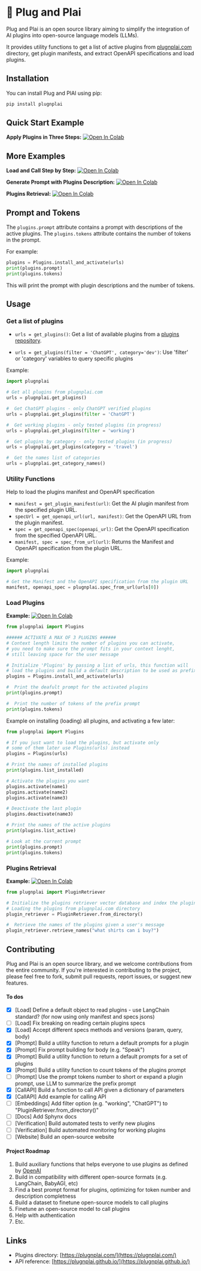 # 🎸 Plug and Plai

Plug and Plai is an open source library aiming to simplify the integration of AI plugins into open-source language models (LLMs).

It provides utility functions to get a list of active plugins from [plugnplai.com](https://plugnplai.com/) directory, get plugin manifests, and extract OpenAPI specifications and load plugins.

## Installation

You can install Plug and PlAI using pip:

```python
pip install plugnplai
```

## Quick Start Example

**Apply Plugins in Three Steps:** [![Open In Colab](https://colab.research.google.com/assets/colab-badge.svg)](https://colab.research.google.com/github/edreisMD/plugnplai/blob/main/examples/apply_plugins_three_steps.ipynb)


## More Examples

**Load and Call Step by Step:** [![Open In Colab](https://colab.research.google.com/assets/colab-badge.svg)](https://colab.research.google.com/github/edreisMD/plugnplai/blob/main/examples/plugins_step_by_step.ipynb)

**Generate Prompt with Plugins Description:** [![Open In Colab](https://colab.research.google.com/assets/colab-badge.svg)](https://colab.research.google.com/github/edreisMD/plugnplai/blob/main/examples/create_prompt_plugins.ipynb)

**Plugins Retrieval:** [![Open In Colab](https://colab.research.google.com/assets/colab-badge.svg)](https://colab.research.google.com/github/edreisMD/plugnplai/blob/main/examples/plugin_retriever_with_langchain_agent.ipynb)


## Prompt and Tokens

The `plugins.prompt` attribute contains a prompt with descriptions of the active plugins.
The `plugins.tokens` attribute contains the number of tokens in the prompt.

For example:
```python
plugins = Plugins.install_and_activate(urls)
print(plugins.prompt)
print(plugins.tokens)
```

This will print the prompt with plugin descriptions and the number of tokens.

## Usage

### Get a list of plugins

- `urls = get_plugins()`: Get a list of available plugins from a [plugins repository](https://www.plugplai.com/).

- `urls = get_plugins(filter = 'ChatGPT', category='dev')`: Use 'filter' or 'category' variables to query specific plugins

Example:

```python
import plugnplai

# Get all plugins from plugnplai.com
urls = plugnplai.get_plugins()

#  Get ChatGPT plugins - only ChatGPT verified plugins
urls = plugnplai.get_plugins(filter = 'ChatGPT')

#  Get working plugins - only tested plugins (in progress)
urls = plugnplai.get_plugins(filter = 'working')

#  Get plugins by category - only tested plugins (in progress)
urls = plugnplai.get_plugins(category = 'travel')

#  Get the names list of categories
urls = plugnplai.get_category_names()
```

### Utility Functions

Help to load the plugins manifest and OpenAPI specification

- `manifest = get_plugin_manifest(url)`: Get the AI plugin manifest from the specified plugin URL.
- `specUrl = get_openapi_url(url, manifest)`: Get the OpenAPI URL from the plugin manifest.
- `spec = get_openapi_spec(openapi_url)`: Get the OpenAPI specification from the specified OpenAPI URL.
- `manifest, spec = spec_from_url(url)`: Returns the Manifest and OpenAPI specification from the plugin URL.

Example:

```python
import plugnplai

# Get the Manifest and the OpenAPI specification from the plugin URL
manifest, openapi_spec = plugnplai.spec_from_url(urls[0])
```

### Load Plugins
**Example:** [![Open In Colab](https://colab.research.google.com/assets/colab-badge.svg)](https://colab.research.google.com/github/edreisMD/plugnplai/blob/main/examples/plugins_step_by_step.ipynb)

```python
from plugnplai import Plugins

###### ACTIVATE A MAX OF 3 PLUGINS ######
# Context length limits the number of plugins you can activate,
# you need to make sure the prompt fits in your context lenght,
# still leaving space for the user message

# Initialize 'Plugins' by passing a list of urls, this function will
# load the plugins and build a default description to be used as prefix prompt
plugins = Plugins.install_and_activate(urls)

#  Print the deafult prompt for the activated plugins
print(plugins.prompt)

#  Print the number of tokens of the prefix prompt
print(plugins.tokens)
```

Example on installing (loading) all plugins, and activating a few later:

```python
from plugnplai import Plugins

# If you just want to load the plugins, but activate only
# some of them later use Plugins(urls) instead
plugins = Plugins(urls)

# Print the names of installed plugins
print(plugins.list_installed)

# Activate the plugins you want
plugins.activate(name1)
plugins.activate(name2)
plugins.activate(name3)

# Deactivate the last plugin
plugins.deactivate(name3)

# Print the names of the active plugins
print(plugins.list_active)

# Look at the current prompt
print(plugins.prompt)
print(plugins.tokens)
```

### Plugins Retrieval
**Example:** [![Open In Colab](https://colab.research.google.com/assets/colab-badge.svg)](https://colab.research.google.com/github/edreisMD/plugnplai/blob/main/examples/plugin_retriever_with_langchain_agent.ipynb)


```python
from plugnplai import PluginRetriever

# Initialize the plugins retriever vector database and index the plugins descriptions.
# Loading the plugins from plugnplai.com directory
plugin_retriever = PluginRetriever.from_directory()

#  Retrieve the names of the plugins given a user's message
plugin_retriever.retrieve_names("what shirts can i buy?")
```


## Contributing

Plug and Plai is an open source library, and we welcome contributions from the entire community. If you're interested in contributing to the project, please feel free to fork, submit pull requests, report issues, or suggest new features.

#### To dos
- [x] [Load] Define a default object to read plugins - use LangChain standard? (for now using only manifest and specs jsons)  
- [ ] [Load] Fix breaking on reading certain plugins specs  
- [x] [Load] Accept different specs methods and versions (param, query, body)  
- [x] [Prompt] Build a utility function to return a default prompts for a plugin  
- [x] [Prompt] Fix prompt building for body (e.g. "Speak")   
- [x] [Prompt] Build a utility function to return a default prompts for a set of plugins  
- [x] [Prompt] Build a utility function to count tokens of the plugins prompt  
- [ ] [Prompt] Use the prompt tokens number to short or expand a plugin prompt, use LLM to summarize the prefix prompt  
- [x] [CallAPI] Build a function to call API given a dictionary of parameters  
- [x] [CallAPI] Add example for calling API  
- [ ] [Embeddings] Add filter option (e.g. "working", "ChatGPT") to "PluginRetriever.from_directory()"  
- [ ] [Docs] Add Sphynx docs  
- [ ] [Verification] Build automated tests to verify new plugins  
- [ ] [Verification] Build automated monitoring for working plugins  
- [ ] [Website] Build an open-source website  

#### Project Roadmap
1. Build auxiliary functions that helps everyone to use plugins as defined by [OpenAI](https://platform.openai.com/docs/plugins/introduction)  
2. Build in compatibility with different open-source formats (e.g. LangChain, BabyAGI, etc)  
3. Find a best prompt format for plugins, optimizing for token number and description completness  
4. Build a dataset to finetune open-source models to call plugins  
5. Finetune an open-source model to call plugins  
6. Help with authentication  
7. Etc.  

## Links

- Plugins directory: [https://plugnplai.com/](https://plugnplai.com/)  
- API reference: [https://plugnplai.github.io/](https://plugnplai.github.io/)
